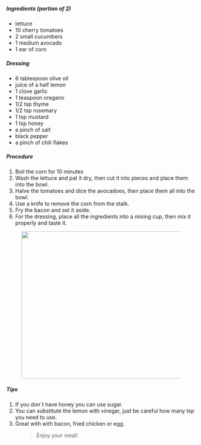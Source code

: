 <!-- wp:heading {"level":5} -->
 <h5>Ingredients (portion of 2)</h5>
 <!-- /wp:heading -->
 
 <!-- wp:list -->
 <ul><li>lettuce</li><li>10 cherry tomatoes</li><li>2 small cucumbers</li><li>1 medium avocado</li><li>1 ear of corn</li></ul>
 <!-- /wp:list -->
 
 <!-- wp:heading {"level":5} -->
 <h5>Dressing</h5>
 <!-- /wp:heading -->
 
 <!-- wp:list -->
 <ul><li>6 tablespoon olive oil</li><li>juice of a half lemon</li><li>1 clove garlic</li><li>1 teaspoon oregano</li><li>1/2 tsp thyme</li><li>1/2 tsp rosemary</li><li>1 tsp mustard</li><li>1 tsp honey</li><li>a pinch of salt</li><li>black pepper</li><li>a pinch of chili flakes</li></ul>
 <!-- /wp:list -->
 
 <!-- wp:heading {"level":5} -->
 <h5>Procedure</h5>
 <!-- /wp:heading -->
 
 <!-- wp:list {"ordered":true} -->
 <ol><li>Boil the corn for 10 minutes</li><li>Wash the lettuce and pat it dry, then cut it into pieces and place them into the bowl. </li><li>Halve the tomatoes and dice the avocadoes, then place them all into the bowl.</li><li>Use a knife to remove the corn from the stalk.</li><li>Fry the bacon and set it aside.</li><li>For the dressing, place all the ingredients into a mixing cup, then mix it properly and taste it.</li></ol>
 <!-- /wp:list -->
 
 <!-- wp:image {"align":"center","id":383,"width":520,"height":390,"sizeSlug":"large"} -->
 <div class="wp-block-image"><figure class="aligncenter size-large is-resized"><img src="https://www.rice-and-potato.com/wp-content/uploads/2020/10/IMG_5972-1024x768.jpg" alt="" class="wp-image-383" width="520" height="390"/></figure></div>
 <!-- /wp:image -->
 
 <!-- wp:heading {"level":5} -->
 <h5>Tips</h5>
 <!-- /wp:heading -->
 
 <!-- wp:list {"ordered":true} -->
 <ol><li>If you don´t have honey you can use sugar.</li><li>You can substitute the lemon with vinegar, just be careful how many tsp you need to use.</li><li>Great with with bacon, fried chicken or egg. </li></ol>
 <!-- /wp:list -->
 
 <!-- wp:pullquote {"className":"is-style-solid-color"} -->
 <figure class="wp-block-pullquote is-style-solid-color"><blockquote><p>Enjoy your meal!</p></blockquote></figure>
 <!-- /wp:pullquote -->